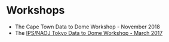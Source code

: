 # Workshops

* The Cape Town Data to Dome Workshop - November 2018
* The [IPS/NAOJ Tokyo Data to Dome Workshop - March 2017](https://github.com/IPSScienceVisualization/Workshops/tree/master/Tokyo2017)

